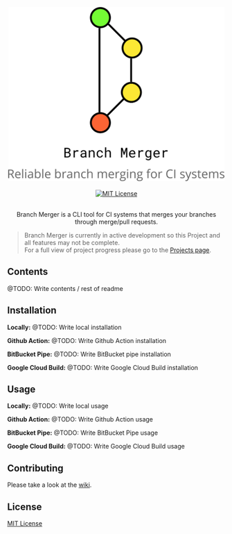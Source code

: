 <div align="center">
  <img width="500" src="media/branch-merger-logo.svg" alt="Branch Merger">
  <br>
  <br>
  <a href="https://github.com/tomchinery/branch-merger/blob/main/LICENSE.md">
    <img src="https://img.shields.io/badge/license-MIT-blue" alt="MIT License">
  </a>
  <br>
  <br>
  <p>
    Branch Merger is a CLI tool for CI systems that merges your branches through merge/pull requests.
  </p>
</div>

> Branch Merger is currently in active development so this Project and all features may not be complete. <br> For a full view of project progress please go to the [Projects page](https://github.com/tomchinery/branch-merger/projects). 

## Contents

@TODO: Write contents / rest of readme

## Installation

**Locally:**
@TODO: Write local installation

**Github Action:**
@TODO: Write Github Action installation

**BitBucket Pipe:**
@TODO: Write BitBucket pipe installation

**Google Cloud Build:**
@TODO: Write Google Cloud Build installation

## Usage

**Locally:**
@TODO: Write local usage

**Github Action:**
@TODO: Write Github Action usage

**BitBucket Pipe:**
@TODO: Write BitBucket Pipe usage

**Google Cloud Build:**
@TODO: Write Google Cloud Build usage

## Contributing

Please take a look at the [wiki](https://github.com/tomchinery/branch-merger/wiki).

## License

[MIT License](https://github.com/tomchinery/branch-merger/blob/main/LICENSE.md)

